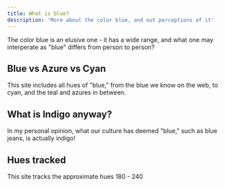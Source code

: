 ```yaml
---
title: What is blue?
description: 'More about the color blue, and out perceptions of it'
---
```


The color blue is an elusive one - it has a wide range, and what one may interperate as "blue" differs from person to person?

## Blue vs Azure vs Cyan

This site includes all hues of "blue," from the blue we know on the web, to cyan, and the teal and azures in between.

## What is Indigo anyway?

In my personal opinion, what our culture has deemed "blue," such as blue jeans, is actually indigo!

## Hues tracked

This site tracks the approximate hues 180 - 240